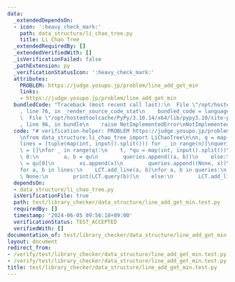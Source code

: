 ```yaml
---
data:
  _extendedDependsOn:
  - icon: ':heavy_check_mark:'
    path: data_structure/li_chao_tree.py
    title: Li Chao Tree
  _extendedRequiredBy: []
  _extendedVerifiedWith: []
  _isVerificationFailed: false
  _pathExtension: py
  _verificationStatusIcon: ':heavy_check_mark:'
  attributes:
    PROBLEM: https://judge.yosupo.jp/problem/line_add_get_min
    links:
    - https://judge.yosupo.jp/problem/line_add_get_min
  bundledCode: "Traceback (most recent call last):\n  File \"/opt/hostedtoolcache/PyPy/3.10.14/x64/lib/pypy3.10/site-packages/onlinejudge_verify/documentation/build.py\"\
    , line 76, in _render_source_code_stat\n    bundled_code = language.bundle(\n\
    \  File \"/opt/hostedtoolcache/PyPy/3.10.14/x64/lib/pypy3.10/site-packages/onlinejudge_verify/languages/python.py\"\
    , line 96, in bundle\n    raise NotImplementedError\nNotImplementedError\n"
  code: "# verification-helper: PROBLEM https://judge.yosupo.jp/problem/line_add_get_min\n\
    \nfrom data_structure.li_chao_tree import LiChaoTree\n\nn, q = map(int, input().split())\n\
    lines = [tuple(map(int, input().split())) for _ in range(n)]\nqueries = []\nxs\
    \ = []\nfor _ in range(q):\n    t, *qu = map(int, input().split())\n    if t ==\
    \ 0:\n        a, b = qu\n        queries.append((a, b))\n    else:\n        x\
    \ = qu[0]\n        xs.append(x)\n        queries.append((None, x))\nLCT = LiChaoTree(xs)\n\
    for a, b in lines:\n    LCT.add_line(a, b)\nfor a, b in queries:\n    if a is\
    \ None:\n        print(LCT.query(b))\n    else:\n        LCT.add_line(a, b)\n"
  dependsOn:
  - data_structure/li_chao_tree.py
  isVerificationFile: true
  path: test/library_checker/data_structure/line_add_get_min.test.py
  requiredBy: []
  timestamp: '2024-06-05 09:56:18+09:00'
  verificationStatus: TEST_ACCEPTED
  verifiedWith: []
documentation_of: test/library_checker/data_structure/line_add_get_min.test.py
layout: document
redirect_from:
- /verify/test/library_checker/data_structure/line_add_get_min.test.py
- /verify/test/library_checker/data_structure/line_add_get_min.test.py.html
title: test/library_checker/data_structure/line_add_get_min.test.py
---
```

